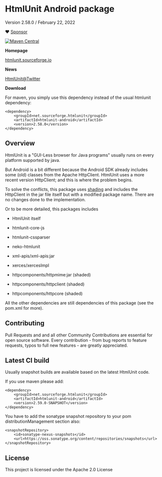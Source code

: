 # HtmlUnit Android package

Version 2.58.0 / February 22, 2022

:heart: [Sponsor](https://github.com/sponsors/rbri)

[![Maven Central](https://maven-badges.herokuapp.com/maven-central/net.sourceforge.htmlunit/htmlunit-android/badge.svg)](https://maven-badges.herokuapp.com/maven-central/net.sourceforge.htmlunit/htmlunit-android)

**Homepage**

[htmlunit.sourceforge.io](https://github.com/HtmlUnit/htmlunit-android)

**News**

[HtmlUnit@Twitter](https://twitter.com/HtmlUnit "https://twitter.com/HtmlUnit")

**Download**

For maven, you simply use this dependency instead of the usual htmlunit dependency:

    <dependency>
        <groupId>net.sourceforge.htmlunit</groupId>
        <artifactId>htmlunit-android</artifactId>
        <version>2.58.0</version>
    </dependency>

Overview
--------
HtmlUnit is a "GUI-Less browser for Java programs" usually runs on every platform supported by java.

But Android is a bit different because the Android SDK already includes some (old) classes from  the Apache HttpClient.
HtmlUnit uses a more recent version HttpClient; and this is where the problem begins.

To solve the conflicts, this package uses [shading](https://maven.apache.org/plugins/maven-shade-plugin/) and
includes the HttpClient in the jar file itself but with a modified package name. There are no changes done
to the implementation.

Or to be more detailed, this packages includes
* HtmlUnit itself
* htmlunit-core-js
* htmlunit-cssparser

* neko-htmlunit
* xml-apis/xml-apis:jar
* xerces/xercesImpl

* httpcomponents/httpmime:jar (shaded)
* httpcomponents/httpclient (shaded)
* httpcomponents/httpcore (shaded)

All the other dependencies are still dependencies of this package (see the pom.xml for more).


Contributing
--------
Pull Requests and and all other Community Contributions are essential for open source software.
Every contribution - from bug reports to feature requests, typos to full new features - are greatly appreciated.


Latest CI build
--------
Usually snapshot builds are available based on the latest HtmlUnit code.

If you use maven please add:

    <dependency>
        <groupId>net.sourceforge.htmlunit</groupId>
        <artifactId>htmlunit-android</artifactId>
        <version>2.59.0-SNAPSHOT</version>
    </dependency>

You have to add the sonatype snapshot repository to your pom distributionManagement section also:

    <snapshotRepository>
        <id>sonatype-nexus-snapshots</id>
        <url>https://oss.sonatype.org/content/repositories/snapshots</url>
    </snapshotRepository>


License
--------

This project is licensed under the Apache 2.0 License
